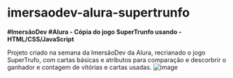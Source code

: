 # imersaodev-alura-supertrunfo
<strong>#ImersãoDev #Alura - Cópia do jogo SuperTrunfo usando - HTML/CSS/JavaScript</strong>

Projeto criado na semana da ImersãoDev da Alura, recrianado o jogo SuperTrufo, com cartas básicas e atributos para comparação e descorbrir o ganhador e contagem de vitórias e cartas usadas.
![image](https://user-images.githubusercontent.com/79944203/131411847-fa053a71-42c1-4c7b-8e6b-b460182c5c1a.png)

